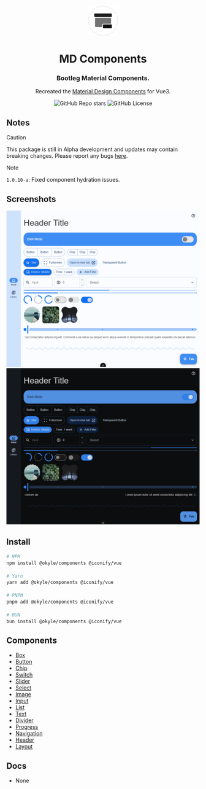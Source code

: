 <div align="center">

<a href="https://sle.okyle.xyz"><img src="https://raw.githubusercontent.com/obillekyle/components/main/assets/logo.png" alt="@okyle/components" title="See in action" width="80"></a>

# MD Components

### Bootleg Material Components.

Recreated the [Material Design Components](https://github.com/material-components/material-components-web) for Vue3.

![GitHub Repo stars](https://img.shields.io/github/stars/obillekyle/components)
![GitHub License](https://img.shields.io/github/license/obillekyle/components)

</div>

## Notes

> [!CAUTION]  
> This package is still in Alpha development and updates may contain breaking changes.
> Please report any bugs [here](https://github.com/obillekyle/components/issues).

> [!NOTE]  
> `1.0.10-a`: Fixed component hydration issues.

## Screenshots

![Components in Light Mode](https://raw.githubusercontent.com/obillekyle/components/main/assets/preview-light.png)
![Components in Dark Mode](https://raw.githubusercontent.com/obillekyle/components/main/assets/preview-dark.png)

## Install

```bash
# NPM
npm install @okyle/components @iconify/vue

# Yarn
yarn add @okyle/components @iconify/vue

# PNPM
pnpm add @okyle/components @iconify/vue

# BUN
bun install @okyle/components @iconify/vue
```

## Components

- [Box](https://github.com/obillekyle/components/tree/main/packages/lib/src/components/Box)
- [Button](https://github.com/obillekyle/components/tree/main/packages/lib/src/components/Button)
- [Chip](https://github.com/obillekyle/components/tree/main/packages/lib/src/components/Chip)
- [Switch](https://github.com/obillekyle/components/tree/main/packages/lib/src/components/Switch)
- [Slider](https://github.com/obillekyle/components/tree/main/packages/lib/src/components/Slider)
- [Select](https://github.com/obillekyle/components/tree/main/packages/lib/src/components/Select)
- [Image](https://github.com/obillekyle/components/tree/main/packages/lib/src/components/Image)
- [Input](https://github.com/obillekyle/components/tree/main/packages/lib/src/components/Input)
- [List](https://github.com/obillekyle/components/tree/main/packages/lib/src/components/List)
- [Text](https://github.com/obillekyle/components/tree/main/packages/lib/src/components/Text)
- [Divider](https://github.com/obillekyle/components/tree/main/packages/lib/src/components/Divider)
- [Progress](https://github.com/obillekyle/components/tree/main/packages/lib/src/components/Progress)
- [Navigation](https://github.com/obillekyle/components/tree/main/packages/lib/src/components/Navigation)
- [Header](https://github.com/obillekyle/components/tree/main/packages/lib/src/components/Header)
- [Layout](https://github.com/obillekyle/components/tree/main/packages/lib/src/components/Layout)

## Docs

- None
